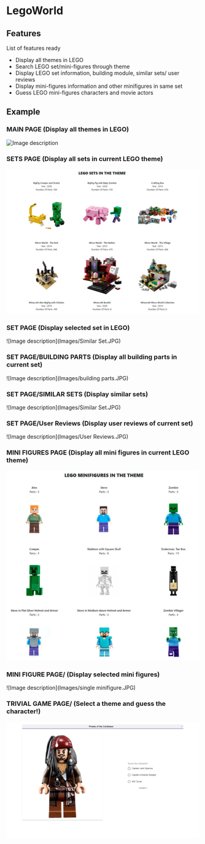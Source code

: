 # LegoWorld

## Features
List of features ready 
* Display all themes in LEGO
* Search LEGO set/mini-figures through theme
* Display LEGO set information, building module, similar sets/ user reviews
* Display mini-figures information and other minifigures in same set
* Guess LEGO mini-figures characters and movie actors

## Example

### MAIN PAGE (Display all themes in LEGO)
![Image description](Images/main.JPG|width=100)

### SETS PAGE (Display all sets in current LEGO theme)
![Image description](Images/set.JPG)

### SET PAGE (Display selected set in LEGO)
![Image description](Images/Similar Set.JPG)

### SET PAGE/BUILDING PARTS (Display all building parts in current set)
![Image description](Images/building parts.JPG)

### SET PAGE/SIMILAR SETS (Display similar sets)
![Image description](Images/Similar Set.JPG)

### SET PAGE/User Reviews (Display user reviews of current set)
![Image description](Images/User Reviews.JPG)

### MINI FIGURES PAGE (Display all mini figures in current LEGO theme)
![Image description](Images/minifigure.JPG)

### MINI FIGURE PAGE/ (Display selected mini figures)
![Image description](Images/single minifigure.JPG)

### TRIVIAL GAME PAGE/ (Select a theme and guess the character!)
![Image description](Images/game.JPG)

